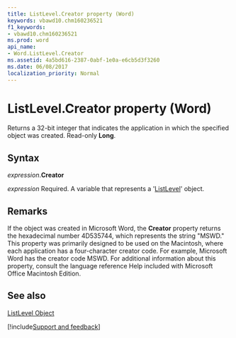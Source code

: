 ```yaml
---
title: ListLevel.Creator property (Word)
keywords: vbawd10.chm160236521
f1_keywords:
- vbawd10.chm160236521
ms.prod: word
api_name:
- Word.ListLevel.Creator
ms.assetid: 4a5bd616-2387-0abf-1e0a-e6cb5d3f3260
ms.date: 06/08/2017
localization_priority: Normal
---
```



# ListLevel.Creator property (Word)

Returns a 32-bit integer that indicates the application in which the specified object was created. Read-only  **Long**.


## Syntax

_expression_.**Creator**

_expression_ Required. A variable that represents a '[ListLevel](Word.ListLevel.md)' object.


## Remarks

If the object was created in Microsoft Word, the  **Creator** property returns the hexadecimal number 4D535744, which represents the string "MSWD." This property was primarily designed to be used on the Macintosh, where each application has a four-character creator code. For example, Microsoft Word has the creator code MSWD. For additional information about this property, consult the language reference Help included with Microsoft Office Macintosh Edition.


## See also


[ListLevel Object](Word.ListLevel.md)

[!include[Support and feedback](~/includes/feedback-boilerplate.md)]
